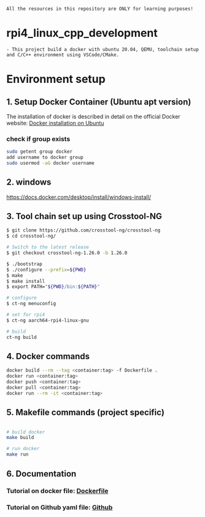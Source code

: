 ```
All the resources in this repository are ONLY for learning purposes!
```

# rpi4_linux_cpp_development
```
- This project build a docker with ubuntu 20.04, QEMU, toolchain setup and C/C++ environment using VSCode/CMake.
```

# Environment setup

## 1. Setup Docker Container (Ubuntu apt version)

The installation of docker is described in detail on the official Docker website: [Docker installation on Ubuntu](https://docs.docker.com/engine/install/ubuntu/)

### check if group exists
```bash
sudo getent group docker 
add username to docker group
sudo usermod -aG docker username
```

## 2. windows

https://docs.docker.com/desktop/install/windows-install/

## 3. Tool chain set up using Crosstool-NG

```bash
$ git clone https://github.com/crosstool-ng/crosstool-ng
$ cd crosstool-ng/

# Switch to the latest release
$ git checkout crosstool-ng-1.26.0 -b 1.26.0

$ ./bootstrap
$ ./configure --prefix=${PWD}
$ make
$ make install
$ export PATH="${PWD}/bin:${PATH}"

# configure
$ ct-ng menuconfig

# set for rpi4
$ ct-ng aarch64-rpi4-linux-gnu

# build
ct-ng build
```

## 4. Docker commands
```bash
docker build --rm --tag <container:tag> -f Dockerfile .
docker run <container:tag>
docker push <container:tag>
docker pull <container:tag>
docker run --rm -it <container:tag>
```

## 5. Makefile commands (project specific)
```bash

# build docker
make build

# run docker
make run
```

## 6. Documentation

### Tutorial on docker file:        [Dockerfile](https://docs.docker.com/get-started/02_our_app/)
### Tutorial on Github yaml file:   [Github](https://docs.github.com/en/actions/quickstart)  
